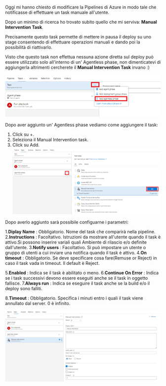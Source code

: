 Oggi mi hanno chiesto di modificare la Pipelines di Azure in modo tale che notificasse di effettuare un task manuale all'utente.

Dopo un minimo di ricerca ho trovato subito quello che mi serviva: **Manual Intervention Task**.

Precisamente questo task permette di mettere in pausa il deploy su uno stage consentendo di effettuare operazioni manuali e dando poi la possibilità di riattivarlo.

Visto che questo task non effettua nessuna azione diretta sul deploy può essere utilizzato solo all'interno di un' Agentless phase, 
non dimenticatevi di aggiungerla altrimenti cercherete il **Manual Intervention Task** invano :)

![azure-devops-add-an-agentless-job](/assets/images/posts/20201102/azure-devops-add-an-agentless-job.png)

Dopo aver aggiunto un' Agentless phase vediamo come aggiungere il task:
1) Click su +.
2) Seleziona il Manual Intervention task.
3) Click su Add.
![azure-devops-add-a-manual-intervention-task](/assets/images/posts/20201102/azure-devops-add-a-manual-intervention-task.png)


Dopo averlo aggiunto sarà possibile configuarne i parametri:

1.**Diplay Name**  : Obbligatorio. Nome del task che comparirà nella pipeline.
2.**Instructions** : Facoltativo.  Istruzioni da mostrare all'utente quando il task è attivo.Si possono inserire variali quali Ambiente di rilascio e/o definite dall'utente.
3.**Notify users** : Facoltativo.  Si può impostare un utente o gruppo di utenti a cui inviare una notifica quando il task è attivo.
4.**On timeout**   : Obbligatorio. Se deve specificare cosa fare(Remuse or Reject) in caso il task vada in timeout. Il default è Reject.

5.**Enabled**		      : Indica se il task è abilitato o meno.
6.**Continue On Error** : Indica se i task successivi devono essere eseguiti anche se il task in oggetto fallisce.
7.**Always run**		  : Indica se eseguire il task anche se la build e/o il deploy sono falliti.

8.**Timeout** : Obbligatorio. Specifica i minuti entro i quali il task viene annullato dal server. 0 è infinito.

![azure-devops-manual-intervention-task](/assets/images/posts/20201102/azure-devops-manual-intervention-task.png)


